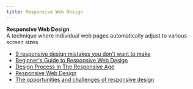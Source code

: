 ```yaml
---
title: Responsive Web Design
---
```

**Responsive Web Design**  
A technique where individual web pages automatically adjust to various screen sizes.  
*   [9 responsive design mistakes you don’t want to make](http://thenextweb.com/dd/2015/10/28/9-responsive-design-mistakes-you-dont-want-to-make/)
*   [Beginner's Guide to Responsive Web Design](http://blog.teamtreehouse.com/beginners-guide-to-responsive-web-design)  
*   [Design Process In The Responsive Age](http://uxdesign.smashingmagazine.com/2012/05/30/design-process-responsive-age/)  
*   [Responsive Web Design](http://webdesign.tutsplus.com/articles/responsive-web-design--webdesign-15155)
*   [The opportunities and challenges of responsive design](http://www.webdesignerdepot.com/2012/11/the-opportunities-and-challenges-of-responsive-design/)  
